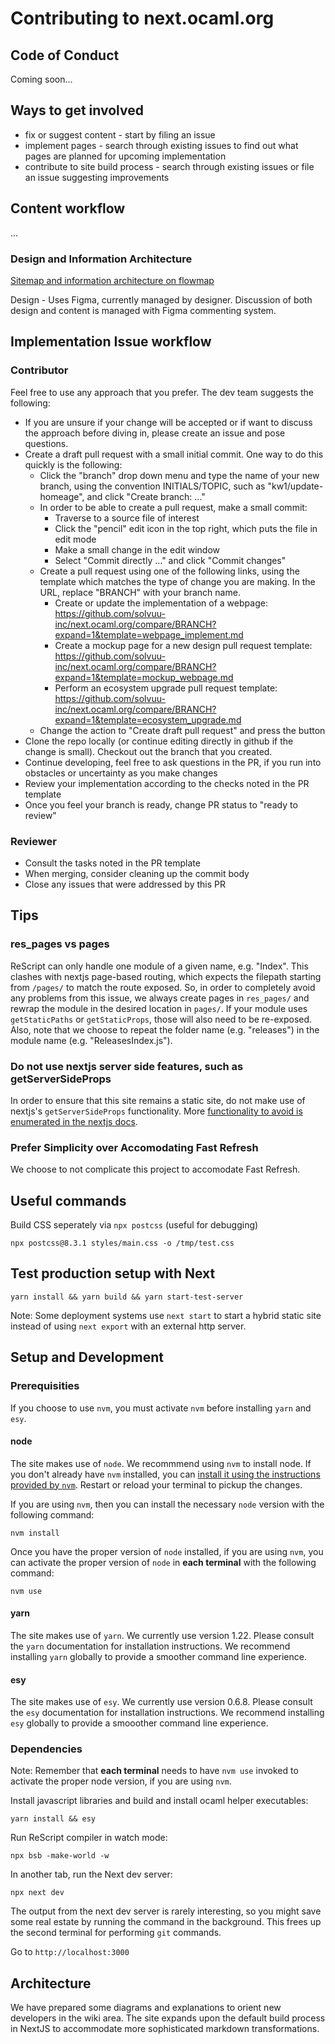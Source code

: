 # Contributing to next.ocaml.org

## Code of Conduct

Coming soon...

## Ways to get involved

* fix or suggest content - start by filing an issue
* implement pages - search through existing issues to find out what pages are planned for upcoming implementation
* contribute to site build process - search through existing issues or file an issue suggesting improvements

## Content workflow

...

### Design and Information Architecture

[Sitemap and information architecture on flowmap](https://app.flowmapp.com/share/6e5eeb4573f9e110ac779691fee85422/sitemap/)

Design - Uses Figma, currently managed by designer. Discussion of both design and content is managed with Figma commenting system.

## Implementation Issue workflow

### Contributor

Feel free to use any approach that you prefer. The dev team
suggests the following:
* If you are unsure if your change will be accepted or if want to discuss the
approach before diving in, please create an issue and pose questions.
* Create a draft pull request with a small initial commit. One way to do this quickly is the following:
  * Click the "branch" drop down menu and type the name of your new branch, using the convention INITIALS/TOPIC, such as "kw1/update-homeage", and click "Create branch: ..."
  * In order to be able to create a pull request, make a small commit:
      * Traverse to a source file of interest
      * Click the "pencil" edit icon in the top right, which puts the file in edit mode
      * Make a small change in the edit window
      * Select "Commit directly ..." and click "Commit changes"
  * Create a pull request using one of the following links, using the template which matches the type of change you are making. In the URL, replace "BRANCH" with your branch name.
       * Create or update the implementation of a webpage: https://github.com/solvuu-inc/next.ocaml.org/compare/BRANCH?expand=1&template=webpage_implement.md 
       * Create a mockup page for a new design pull request template: https://github.com/solvuu-inc/next.ocaml.org/compare/BRANCH?expand=1&template=mockup_webpage.md
       * Perform an ecosystem upgrade pull request template: https://github.com/solvuu-inc/next.ocaml.org/compare/BRANCH?expand=1&template=ecosystem_upgrade.md
  * Change the action to "Create draft pull request" and press the button
* Clone the repo locally (or continue editing directly in github if the change is small). Checkout
out the branch that you created.
* Continue developing, feel free to ask questions in
the PR, if you run into obstacles or uncertainty as you make changes
* Review your implementation according to the checks noted in the PR template
* Once you feel your branch is ready, change PR status to "ready to review"

### Reviewer

* Consult the tasks noted in the PR template
* When merging, consider cleaning up the commit body
* Close any issues that were addressed by this PR

## Tips

### res_pages vs pages

ReScript can only handle one module of a given name, e.g. "Index". This clashes with nextjs
page-based routing, which expects the filepath starting from `/pages/` to match
the route exposed. So, in order to completely avoid any problems from this issue,
we always create pages in `res_pages/` and rewrap the module in the desired location
in `pages/`. If your module uses `getStaticPaths` or `getStaticProps`, those will also
need to be re-exposed. Also, note that we choose to repeat the folder name (e.g. "releases") 
in the module name (e.g. "ReleasesIndex.js").

### Do not use nextjs server side features, such as getServerSideProps

In order to ensure that this site remains a static site, do not make use of nextjs's
`getServerSideProps` functionality. More [functionality to avoid is enumerated in the nextjs docs](https://nextjs.org/docs/advanced-features/static-html-export#caveats).

### Prefer Simplicity over Accomodating Fast Refresh

We choose to not complicate this project to accomodate Fast Refresh.


## Useful commands

Build CSS seperately via `npx postcss` (useful for debugging)

```
npx postcss@8.3.1 styles/main.css -o /tmp/test.css
```

## Test production setup with Next

```
yarn install && yarn build && yarn start-test-server
```

Note: Some deployment systems use `next start` to start a hybrid static site instead of using `next export` with an external http server.

## Setup and Development

### Prerequisities

If you choose to use `nvm`, you must activate `nvm` before installing `yarn` and `esy`.

#### node

The site makes use of `node`. We recommmend using `nvm` to install node. If you don't already have `nvm` installed, you can [install it using the instructions provided by `nvm`](https://github.com/nvm-sh/nvm#installing-and-updating). Restart or reload your terminal to pickup the changes.

If you are using `nvm`, then you can install the necessary `node` version with the following command:

```
nvm install
```

Once you have the proper version of `node` installed, if you are using `nvm`, you can activate the proper version of `node` in **each terminal** with the following command:

```
nvm use
```

#### yarn 

The site makes use of `yarn`. We currently use version 1.22. Please consult the `yarn` documentation for installation instructions. We recommend installing `yarn` globally to provide a smoother command line experience.

#### esy

The site makes use of `esy`. We currently use version 0.6.8. Please consult the `esy` documentation for installation instructions. We recommend installing `esy` globally to provide a smooother command line experience.

### Dependencies

Note: Remember that **each terminal** needs to have `nvm use` invoked to activate the proper node version, if you are using `nvm`.

Install javascript libraries and build and install ocaml helper executables:

```
yarn install && esy
```

Run ReScript compiler in watch mode:

```
npx bsb -make-world -w
```

In another tab, run the Next dev server:

```
npx next dev
```

The output from the next dev server is rarely interesting, so you might save some
real estate by running the command in the background. This frees up the second terminal for performing `git` commands.

Go to `http://localhost:3000`

## Architecture

We have prepared some diagrams and explanations to orient new developers in the wiki area. The site expands upon the default build process in NextJS to accommodate more sophisticated markdown transformations.
